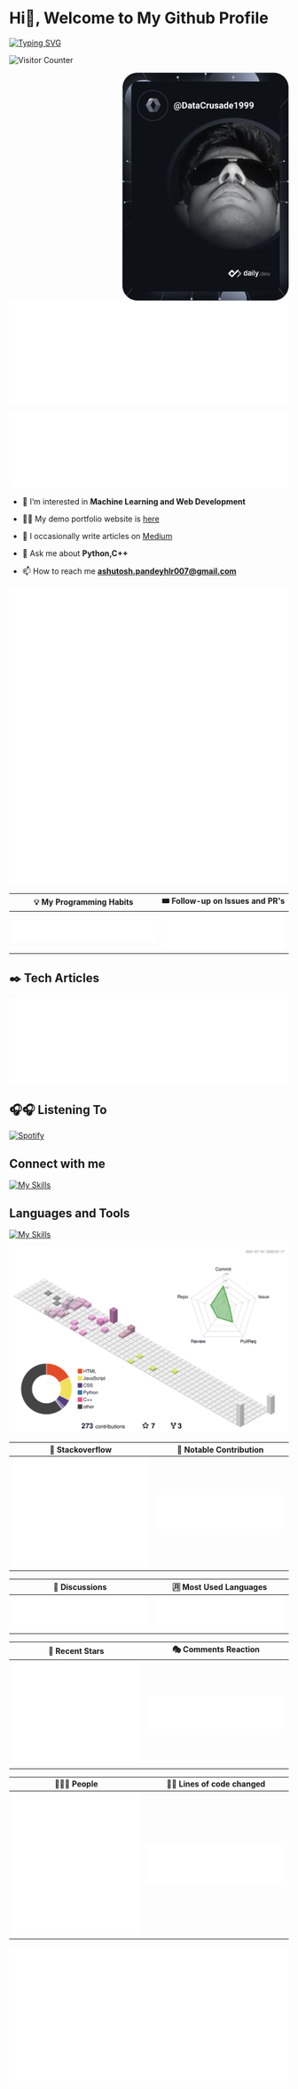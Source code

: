 # Hi👋, Welcome to My Github Profile

[![Typing SVG](https://readme-typing-svg.herokuapp.com?font=Rubik+Moonrocks&size=60&center=true&vCenter=true&width=1500&height=300&lines=Hi%2C+I'm+Ashutosh+Pandey;I'm+a+Systems+Engineer+and+Technical+Writer)](https://git.io/typing-svg)

![Visitor Counter](https://komarev.com/ghpvc/?username=DataCrusade1999&style=plastic&color=blueviolet)

<a href="https://app.daily.dev/DataCrusade1999"><img src="https://github.com/DataCrusade1999/DataCrusade1999/blob/master/devcard.svg" width="300" alt="Ashutosh's Dev Card" align="right"/></a>

![ 🙋 Introduction](./metrics.plugin.introduction.svg)

![ 🏆 Achievements](./metrics.plugin.achievements.compact.svg)

- 🌱 I’m interested in **Machine Learning and Web Development**

- 👨‍💻 My demo portfolio website is [here](https://datacrusade1999.github.io/)

- 📝 I occasionally write articles on [Medium](https://medium.com/@ashutosh.pandeyhlr007)

- 💬 Ask me about **Python,C++**

- 📫 How to reach me **ashutosh.pandeyhlr007@gmail.com**

![xkcd](./metrics.plugin.screenshot.svg)

| 💡 My Programming Habits      | 🎟️ Follow-up on Issues and PR's |
| :----: | :----: |
| ![Programming Habits](./metrics.plugin.habits.facts.svg)      |   ![Follow-up on Issues and PR's](./metrics.plugin.followup.indepth.svg)    |

## ✒️ Tech Articles

![Latest Article](./metrics.plugin.posts.full.svg)

## 🎧🎧 Listening To

[![Spotify](https://novatorem-omega-one.vercel.app/api/spotify)](https://open.spotify.com/user/https://novatorem-omega-one.vercel.app)

## Connect with me

[![My Skills](https://skillicons.dev/icons?i=instagram,linkedin,twitter)](https://skillicons.dev)

## Languages and Tools

[![My Skills](https://skillicons.dev/icons?i=js,aws,gcp,docker,py,nextjs,tensorflow,pytorch,react,bash,django,git,vim,linux)](https://skillicons.dev)

![commit-graph](./profile-3d-contrib/profile-south-season-animate.svg)

| 💬 Stackoverflow      | 🎩 Notable Contribution |
| :----: | :----: |
| ![Stackoverflow](./metrics.plugin.stackoverflow.svg)      | ![Notable Contributions](./metrics.plugin.notable.indepth.svg)       |

| 💬 Discussions      | 🈷️ Most Used Languages |
| :----: | :----: |
| ![Discussions](./metrics.plugin.discussions.svg)      | ![Indepth Analysis](./metrics.plugin.languages.indepth.svg)       |

| 🌟 Recent Stars      | 🎭 Comments Reaction |
| :----:      | :----: |
| ![Recent Stars](./metrics.plugin.stars.svg)      | ![Comments Reactions](./metrics.plugin.reactions.svg)       |

| 🧑‍🤝‍🧑 People      | 👨‍💻 Lines of code changed |
| :----: | :----: |
| ![People](./metrics.plugin.people.repository.svg)      | ![Lines Changed](./metrics.plugin.lines.svg)       |

![Wakatime](./metrics.plugin.wakatime.svg)
